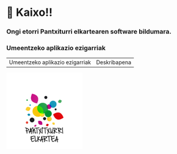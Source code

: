 <link rel="stylesheet" type="text/css" href="./styles.css"></link>


  # 👋 Kaixo!!

  ### Ongi etorri Pantxiturri elkartearen software bildumara.
  



<!-- ![Gure Logoa](.\images\Pantxi_Logo.png) -->

<h3 class="title app-list-title">Umeentzeko aplikazio ezigarriak</h3>

<table class="table index-table">
  <theader>
  <td>
  <a>Umeentzeko aplikazio ezigarriak</a
  </td>

  <td>Deskribapena</td>
  </theader>
</table>

<img src="./images/Pantxi_Logo.png" width="200px"/>

<!--
**pantxitxurri/pantxitxurri** is a ✨ _special_ ✨ repository because its `README.md` (this file) appears on your GitHub profile.

Here are some ideas to get you started:

- 🔭 I’m currently working on ...
- 🌱 I’m currently learning ...
- 👯 I’m looking to collaborate on ...
- 🤔 I’m looking for help with ...
- 💬 Ask me about ...
- 📫 How to reach me: ...
- 😄 Pronouns: ...
- ⚡ Fun fact: ...
-->
